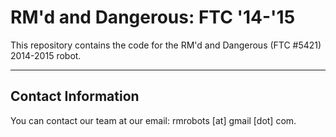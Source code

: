 RM'd and Dangerous: FTC '14-'15
=========================

This repository contains the code for the RM'd and Dangerous (FTC #5421) 2014-2015 robot.

-------------------------

## Contact Information

You can contact our team at our email: rmrobots [at] gmail [dot] com.
